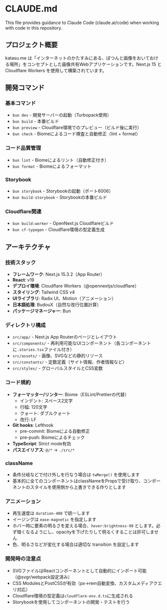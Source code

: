 # CLAUDE.md

This file provides guidance to Claude Code (claude.ai/code) when working with code in this repository.

## プロジェクト概要

katasu.me は「インターネットのかたすみにある、ぽつんと画像をおいておける場所」をコンセプトとした画像共有Webアプリケーションです。Next.js 15 と Cloudflare Workers を使用して構築されています。

## 開発コマンド

### 基本コマンド
- `bun dev` - 開発サーバーの起動（Turbopack使用）
- `bun build` - 本番ビルド
- `bun preview` - Cloudflare環境でのプレビュー（ビルド後に実行）
- `bun check` - Biomeによるコード検査と自動修正（lint + format）

### コード品質管理
- `bun lint` - Biomeによるリント（自動修正付き）
- `bun format` - Biomeによるフォーマット

### Storybook
- `bun storybook` - Storybookの起動（ポート6006）
- `bun build-storybook` - Storybookの本番ビルド

### Cloudflare関連
- `bun build:worker` - OpenNext.js Cloudflareビルド
- `bun cf-typegen` - Cloudflare環境の型定義生成

## アーキテクチャ

### 技術スタック
- **フレームワーク**: Next.js 15.3.2（App Router）
- **React**: v19
- **デプロイ環境**: Cloudflare Workers（@opennextjs/cloudflare）
- **スタイリング**: Tailwind CSS v4
- **UIライブラリ**: Radix UI、Motion（アニメーション）
- **日本語処理**: BudouX（自然な改行位置計算）
- **パッケージマネージャー**: Bun

### ディレクトリ構成
- `src/app/` - Next.js App Routerのページとレイアウト
- `src/components/` - 再利用可能なUIコンポーネント（各コンポーネントに`.stories.tsx`ファイル付き）
- `src/assets/` - 画像、SVGなどの静的リソース
- `src/constants/` - 定数定義（サイト情報、作者情報など）
- `src/styles/` - グローバルスタイルとCSS変数

### コード規約
- **フォーマッター/リンター**: Biome（ESLint/Prettierの代替）
  - インデント: スペース2文字
  - 行幅: 120文字
  - クォート: ダブルクォート
  - 改行: LF
- **Git hooks**: Lefthook
  - pre-commit: Biomeによる自動修正
  - pre-push: Biomeによるチェック
- **TypeScript**: Strict mode有効
- **パスエイリアス**: `@/*` → `./src/*`

### className

- 条件分岐などで付け外しを行なう場合は `twMerge()` を使用します
- 基本的に全てのコンポーネントはclassNameをPropsで受け取り、コンポーネントのスタイルを使用側から上書きできる作りとします

### アニメーション

- 再生速度は `duration-400` で統一します
- イージングは `ease-magnetic` を指定します
- ホバー時に要素の明るさを変える場合、`hover:brightness-90` とします。必ず暗くなるようにし、opacityを下げたりして明るくすることは許可しません
- 色、明るさなどが変化する場合は適切な transition を設定します

### 開発時の注意点
- SVGファイルはReactコンポーネントとして自動的にインポート可能（@svgr/webpack設定済み）
- CSS ModulesとPostCSSが有効（px→rem自動変換、カスタムメディアクエリ対応）
- Cloudflare環境の型定義は`cloudflare-env.d.ts`に生成される
- Storybookを使用してコンポーネントの開発・テストを行う
